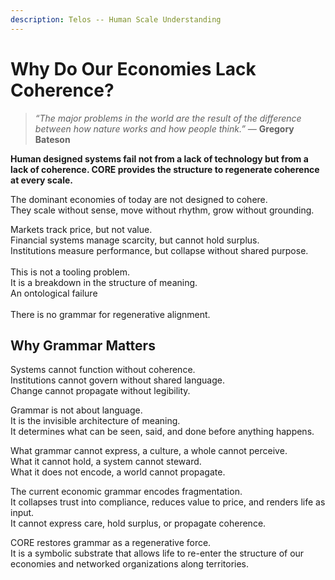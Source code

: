 ```yaml
---
description: Telos -- Human Scale Understanding
---
```


# Why Do Our Economies Lack Coherence?

> _“The major problems in the world are the result of the difference between how nature works and how people think.” —_ **Gregory Bateson**

**Human designed systems fail not from a lack of technology but from a lack of coherence. CORE provides the structure to regenerate coherence at every scale.**

The dominant economies of today are not designed to cohere.\
They scale without sense, move without rhythm, grow without grounding.

Markets track price, but not value.\
Financial systems manage scarcity, but cannot hold surplus.\
Institutions measure performance, but collapse without shared purpose.\
\
This is not a tooling problem.\
It is a breakdown in the structure of meaning.\
An ontological failure\
\
There is no grammar for regenerative alignment.

## Why Grammar Matters

Systems cannot function without coherence.\
Institutions cannot govern without shared language.\
Change cannot propagate without legibility.

Grammar is not about language.\
It is the invisible architecture of meaning.\
It determines what can be seen, said, and done before anything happens.

What grammar cannot express, a culture, a whole cannot perceive.\
What it cannot hold, a system cannot steward.\
What it does not encode, a world cannot propagate.

The current economic grammar encodes fragmentation.\
It collapses trust into compliance, reduces value to price, and renders life as input.\
It cannot express care, hold surplus, or propagate coherence.

CORE restores grammar as a regenerative force.\
It is a symbolic substrate that allows life to re-enter the structure of our economies and networked organizations along territories.

